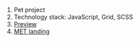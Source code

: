 1. Pet project
2. Technology stack: JavaScript, Grid, SCSS
3. [Preview](https://DimaKobzar7.github.io/The_MET/)
4. [MET landing](https://www.figma.com/file/lSR1m42L9YwzQwzzxKwHpw/THE-MET?node-id=8590%3A29)
